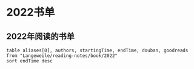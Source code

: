 # 2022书单

## 2022年阅读的书单

```dataview
table aliases[0], authors, startingTime, endTime, douban, goodreads
from "Langeweile/reading-notes/book/2022"
sort endTime desc
```